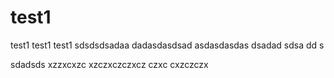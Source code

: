 # test1
test1
test1
test1
sdsdsdsadaa
dadasdasdsad
asdasdasdas
dsadad
sdsa
dd
s

sdadsds
xzzxcxzc
xzczxczczxcz
czxc
cxzczczx

